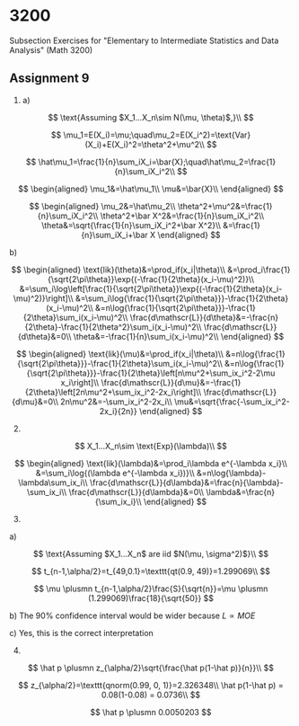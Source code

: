 # 3200
Subsection Exercises for "Elementary to Intermediate Statistics and Data Analysis" (Math 3200)


## Assignment 9

1. a)

$$
\text{Assuming $X_1...X_n\sim N(\mu, \theta)$,}\\
$$

$$
\mu_1=E(X_i)=\mu;\quad\mu_2=E(X_i^2)=\text{Var}(X_i)+E(X_i)^2=\theta^2+\mu^2\\
$$

$$
\hat\mu_1=\frac{1}{n}\sum_iX_i=\bar{X};\quad\hat\mu_2=\frac{1}{n}\sum_iX_i^2\\
$$

$$
\begin{aligned}
    \mu_1&=\hat\mu_1\\
    \mu&=\bar{X}\\
\end{aligned}
$$

$$
\begin{aligned}
    \mu_2&=\hat\mu_2\\
    \theta^2+\mu^2&=\frac{1}{n}\sum_iX_i^2\\
    \theta^2+\bar X^2&=\frac{1}{n}\sum_iX_i^2\\
    \theta&=\sqrt{\frac{1}{n}\sum_iX_i^2+\bar X^2}\\
    &=\frac{1}{n}\sum_iX_i+\bar X
\end{aligned}
$$

b)

$$
\begin{aligned}
    \text{lik}(\theta)&=\prod_if(x_i|\theta)\\
    &=\prod_i\frac{1}{\sqrt{2\pi\theta}}\exp{(-\frac{1}{2\theta}(x_i-\mu)^2)}\\
    &=\sum_i\log\left[\frac{1}{\sqrt{2\pi\theta}}\exp{(-\frac{1}{2\theta}(x_i-\mu)^2)}\right]\\
    &=\sum_i\log{\frac{1}{\sqrt{2\pi\theta}}}-\frac{1}{2\theta}(x_i-\mu)^2\\
    &=n\log{\frac{1}{\sqrt{2\pi\theta}}}-\frac{1}{2\theta}\sum_i(x_i-\mu)^2\\
    \frac{d\mathscr{L}}{d\theta}&=-\frac{n}{2\theta}-\frac{1}{2\theta^2}\sum_i(x_i-\mu)^2\\
    \frac{d\mathscr{L}}{d\theta}&=0\\
    \theta&=-\frac{1}{n}\sum_i(x_i-\mu)^2\\
\end{aligned}
$$

$$
\begin{aligned}
    \text{lik}(\mu)&=\prod_if(x_i|\theta)\\
    &=n\log{\frac{1}{\sqrt{2\pi\theta}}}-\frac{1}{2\theta}\sum_i(x_i-\mu)^2\\
    &=n\log{\frac{1}{\sqrt{2\pi\theta}}}-\frac{1}{2\theta}\left[n\mu^2+\sum_ix_i^2-2\mu x_i\right]\\
    \frac{d\mathscr{L}}{d\mu}&=-\frac{1}{2\theta}\left[2n\mu^2+\sum_ix_i^2-2x_i\right]\\
    \frac{d\mathscr{L}}{d\mu}&=0\\
    2n\mu^2&=-\sum_ix_i^2-2x_i\\
    \mu&=\sqrt{\frac{-\sum_ix_i^2-2x_i}{2n}}
\end{aligned}
$$

2.

$$
X_1...X_n\sim \text{Exp}(\lambda)\\
$$

$$
\begin{aligned}
    \text{lik}(\lambda)&=\prod_i\lambda e^{-\lambda x_i}\\
    &=\sum_i\log{(\lambda e^{-\lambda x_i})}\\
    &=n\log{\lambda}-\lambda\sum_ix_i\\
    \frac{d\mathscr{L}}{d\lambda}&=\frac{n}{\lambda}-\sum_ix_i\\
    \frac{d\mathscr{L}}{d\lambda}&=0\\
    \lambda&=\frac{n}{\sum_ix_i}\\
\end{aligned}
$$

3.
a)

$$
\text{Assuming $X_1...X_n$ are iid $N(\mu, \sigma^2)$}\\
$$

$$
t_{n-1,\alpha/2}=t_{49,0.1}=\texttt{qt(0.9, 49)}=1.299069\\
$$

$$
\mu \plusmn t_{n-1,\alpha/2}\frac{S}{\sqrt{n}}=\mu \plusmn (1.299069)\frac{18}{\sqrt{50}}
$$

b) The 90% confidence interval would be wider because $L \propto MOE$

c) Yes, this is the correct interpretation

4. 

$$
\hat p \plusmn z_{\alpha/2}\sqrt{\frac{\hat p(1-\hat p)}{n}}\\
$$

$$
z_{\alpha/2}=\texttt{qnorm(0.99, 0, 1)}=2.326348\\
\hat p(1-\hat p) = 0.08(1-0.08) = 0.0736\\
$$

$$
\hat p \plusmn 0.0050203
$$

